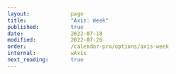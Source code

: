 ```yaml
---
layout:             page
title:              "Axis: Week"
published:          true
date:               2022-07-18
modified:           2022-07-26
order:              /calendar-pro/options/axis-week
internal:           wAxis
next_reading:       true
---
```


